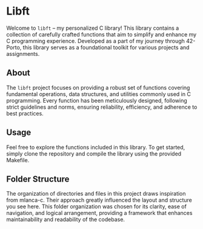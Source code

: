 # Libft

Welcome to `libft` – my personalized C library! This library contains a collection of carefully crafted functions that aim to simplify and enhance my C programming experience. Developed as a part of my journey through 42-Porto, this library serves as a foundational toolkit for various projects and assignments.

## About

The `libft` project focuses on providing a robust set of functions covering fundamental operations, data structures, and utilities commonly used in C programming. Every function has been meticulously designed, following strict guidelines and norms, ensuring reliability, efficiency, and adherence to best practices.


## Usage

Feel free to explore the functions included in this library. To get started, simply clone the repository and compile the library using the provided Makefile.

## Folder Structure

The organization of directories and files in this project draws inspiration from mlanca-c. Their approach greatly influenced the layout and structure you see here. This folder organization was chosen for its clarity, ease of navigation, and logical arrangement, providing a framework that enhances maintainability and readability of the codebase.
